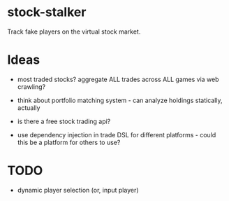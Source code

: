 # stock-stalker
Track fake players on the virtual stock market.

# Ideas

* most traded stocks? aggregate ALL trades across ALL games via web crawling?

* think about portfolio matching system - can analyze holdings statically, actually

* is there a free stock trading api?
* use dependency injection in trade DSL for different platforms - could this be a platform for others to use?

# TODO
* dynamic player selection (or, input player)

